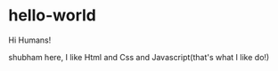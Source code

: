 # hello-world

Hi Humans!

shubham here, I like Html and Css and Javascript(that's what I like do!)
